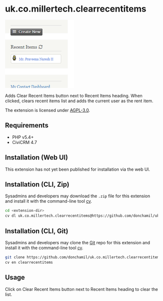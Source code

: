 # uk.co.millertech.clearrecentitems

![Screenshot](images/screenshot.png)

Adds Clear Recent Items button next to Recent Items heading. When clicked, clears recent items list and adds the current user as the rent item.

The extension is licensed under [AGPL-3.0](LICENSE.txt).

## Requirements

* PHP v5.4+
* CiviCRM 4.7

## Installation (Web UI)

This extension has not yet been published for installation via the web UI.

## Installation (CLI, Zip)

Sysadmins and developers may download the `.zip` file for this extension and
install it with the command-line tool [cv](https://github.com/civicrm/cv).

```bash
cd <extension-dir>
cv dl uk.co.millertech.clearrecentitems@https://github.com/donchamil/uk.co.millertech.clearrecentitems/archive/master.zip
```

## Installation (CLI, Git)

Sysadmins and developers may clone the [Git](https://en.wikipedia.org/wiki/Git) repo for this extension and
install it with the command-line tool [cv](https://github.com/civicrm/cv).

```bash
git clone https://github.com/donchamil/uk.co.millertech.clearrecentitems.git
cv en clearrecentitems
```

## Usage

Click on Clear Recent Items button next to Recent Items heading to clear the list.



